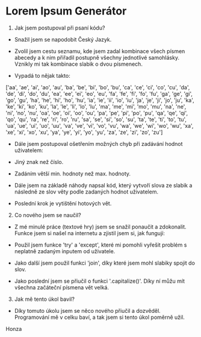 # Lorem Ipsum Generátor


1. Jak jsem postupoval při psaní kódu?

* Snažil jsem se napodobit Český Jazyk.

* Zvolil jsem cestu seznamu, kde jsem zadal kombinace všech písmen abecedy a k nim přiřadil postupně všechny jednotlivé samohlásky. Vznikly mi tak kombinace slabik o dvou písmenech.

 - Vypadá to nějak takto:

['aa', 'ae', 'ai', 'ao', 'au',
'ba', 'be', 'bi', 'bo', 'bu',
'ca', 'ce', 'ci', 'co', 'cu',
'da', 'de', 'di', 'do', 'du',
'ea', 'ee', 'ei', 'eo', 'eu',
'fa', 'fe', 'fi', 'fo', 'fu',
'ga', 'ge', 'gi', 'go', 'gu',
'ha', 'he', 'hi', 'ho', 'hu',
'ia', 'ie', 'ii', 'io', 'iu',
'ja', 'je', 'ji', 'jo', 'ju',
'ka', 'ke', 'ki', 'ko', 'ku',
'la', 'le', 'li', 'lo', 'lu',
'ma', 'me', 'mi', 'mo', 'mu',
'na', 'ne', 'ni', 'no', 'nu',
'oa', 'oe', 'oi', 'oo', 'ou',
'pa', 'pe', 'pi', 'po', 'pu',
'qa', 'qe', 'qi', 'qo', 'qu',
'ra', 're', 'ri', 'ro', 'ru',
'sa', 'se', 'si', 'so', 'su',
'ta', 'te', 'ti', 'to', 'tu',
'ua', 'ue', 'ui', 'uo', 'uu',
'va', 've', 'vi', 'vo', 'vu',
'wa', 'we', 'wi', 'wo', 'wu',
'xa', 'xe', 'xi', 'xo', 'xu',
'ya', 'ye', 'yi', 'yo', 'yu',
'za', 'ze', 'zi', 'zo', 'zu']

* Dále jsem postupoval ošetřením možných chyb při zadávání hodnot uživatelem: 

 - Jiný znak než číslo.

 - Zadáním větší min. hodnoty než max. hodnoty.

* Dále jsem na základě náhody napsal kód, který vytvoří slova ze slabik a následně ze slov věty podle zadaných hodnot uživatelem.

* Poslední krok je vytištění hotových vět.


2. Co nového jsem se naučil?

* Z mé minulé práce (textové hry) jsem se snažil ponaučit a zdokonalit. Funkce jsem si našel na internetu a zjistil jsem si, jak fungují:

 - Použil jsem funkce 'try' a 'except', které mi pomohli vyřešit problém s neplatně zadaným inputem od uživatele.

 - Jako další jsem použil funkci 'join', díky které jsem mohl slabiky spojit do slov.

 - Jako poslední jsem se přiučil o funkci '.capitalize()'. Díky ní můžu mít všechna začáteční písmena vět velká.


3. Jak mě tento úkol bavil?

* Díky tomuto úkolu jsem se něco nového přiučil a dozvěděl. Programování mě v celku baví, a tak jsem si tento úkol poměrně užil.

Honza
   


                                                                                      
